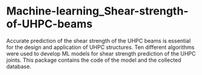 # Machine-learning_Shear-strength-of-UHPC-beams
Accurate prediction of the shear strength of the UHPC beams is essential for the design and application of UHPC structures. Ten different algorithms were used to develop ML models for shear strength prediction of the UHPC joints. This package contains the code of the model and the collected database.
